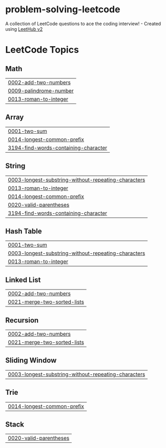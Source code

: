 # problem-solving-leetcode
A collection of LeetCode questions to ace the coding interview! - Created using [LeetHub v2](https://github.com/arunbhardwaj/LeetHub-2.0)

<!---LeetCode Topics Start-->
# LeetCode Topics
## Math
|  |
| ------- |
| [0002-add-two-numbers](https://github.com/Loodyy/problem-solving-leetcode/tree/master/0002-add-two-numbers) |
| [0009-palindrome-number](https://github.com/loodyy/problem-solving-leetcode/tree/master/0009-palindrome-number) |
| [0013-roman-to-integer](https://github.com/Loodyy/problem-solving-leetcode/tree/master/0013-roman-to-integer) |
## Array
|  |
| ------- |
| [0001-two-sum](https://github.com/loodyy/problem-solving-leetcode/tree/master/0001-two-sum) |
| [0014-longest-common-prefix](https://github.com/Loodyy/problem-solving-leetcode/tree/master/0014-longest-common-prefix) |
| [3194-find-words-containing-character](https://github.com/loodyy/problem-solving-leetcode/tree/master/3194-find-words-containing-character) |
## String
|  |
| ------- |
| [0003-longest-substring-without-repeating-characters](https://github.com/Loodyy/problem-solving-leetcode/tree/master/0003-longest-substring-without-repeating-characters) |
| [0013-roman-to-integer](https://github.com/Loodyy/problem-solving-leetcode/tree/master/0013-roman-to-integer) |
| [0014-longest-common-prefix](https://github.com/Loodyy/problem-solving-leetcode/tree/master/0014-longest-common-prefix) |
| [0020-valid-parentheses](https://github.com/Loodyy/problem-solving-leetcode/tree/master/0020-valid-parentheses) |
| [3194-find-words-containing-character](https://github.com/loodyy/problem-solving-leetcode/tree/master/3194-find-words-containing-character) |
## Hash Table
|  |
| ------- |
| [0001-two-sum](https://github.com/loodyy/problem-solving-leetcode/tree/master/0001-two-sum) |
| [0003-longest-substring-without-repeating-characters](https://github.com/Loodyy/problem-solving-leetcode/tree/master/0003-longest-substring-without-repeating-characters) |
| [0013-roman-to-integer](https://github.com/Loodyy/problem-solving-leetcode/tree/master/0013-roman-to-integer) |
## Linked List
|  |
| ------- |
| [0002-add-two-numbers](https://github.com/Loodyy/problem-solving-leetcode/tree/master/0002-add-two-numbers) |
| [0021-merge-two-sorted-lists](https://github.com/Loodyy/problem-solving-leetcode/tree/master/0021-merge-two-sorted-lists) |
## Recursion
|  |
| ------- |
| [0002-add-two-numbers](https://github.com/Loodyy/problem-solving-leetcode/tree/master/0002-add-two-numbers) |
| [0021-merge-two-sorted-lists](https://github.com/Loodyy/problem-solving-leetcode/tree/master/0021-merge-two-sorted-lists) |
## Sliding Window
|  |
| ------- |
| [0003-longest-substring-without-repeating-characters](https://github.com/Loodyy/problem-solving-leetcode/tree/master/0003-longest-substring-without-repeating-characters) |
## Trie
|  |
| ------- |
| [0014-longest-common-prefix](https://github.com/Loodyy/problem-solving-leetcode/tree/master/0014-longest-common-prefix) |
## Stack
|  |
| ------- |
| [0020-valid-parentheses](https://github.com/Loodyy/problem-solving-leetcode/tree/master/0020-valid-parentheses) |
<!---LeetCode Topics End-->